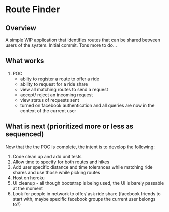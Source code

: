 Route Finder
==========

## Overview
A simple WIP application that identifies routes that can be shared between users of the system. Initial commit. Tons more to do...

## What works
1. POC
    * abilty to register a route to offer a ride
    * ability to request for a ride share
    * view all matching routes to send a request
    * accept/ reject an incoming request
    * view status of requests sent
    * turned on facebook authentication and all queries are now in the context of the current user

## What is next (prioritized more or less as sequenced)
Now that the the POC is complete, the intent is to develop the following:

1. Code clean up and add unit tests
2. Allow time to specify for both routes and hikes
3. Add user specific distance and time tolerances while matching ride shares and use those while picking routes
4. Host on heroku
5. UI cleanup - all though bootstrap is being used, the UI is barely passable at the moment
6. Look for people in network to offer/ ask ride share (facebook friends to start with, maybe specific facebook groups the current user belongs to?)
